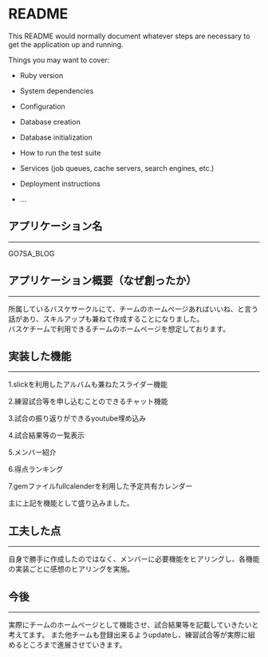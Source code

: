 # README

This README would normally document whatever steps are necessary to get the
application up and running.

Things you may want to cover:

* Ruby version

* System dependencies

* Configuration

* Database creation

* Database initialization

* How to run the test suite

* Services (job queues, cache servers, search engines, etc.)

* Deployment instructions

* ...

## アプリケーション名

---
GO7SA_BLOG  

## アプリケーション概要（なぜ創ったか）

---
所属しているバスケサークルにて、チームのホームページあればいいね、と言う話があり、スキルアップも兼ねて作成することになりました。  
バスケチームで利用できるチームのホームページを想定しております。

##  実装した機能

---

1.slickを利用したアルバムも兼ねたスライダー機能

2.練習試合等を申し込むことのできるチャット機能

3.試合の振り返りができるyoutube埋め込み

4.試合結果等の一覧表示

5.メンバー紹介

6.得点ランキング

7.gemファイルfullcalenderを利用した予定共有カレンダー

主に上記を機能として盛り込みました。

##  工夫した点

---

自身で勝手に作成したのではなく、メンバーに必要機能をヒアリングし、各機能の実装ごとに感想のヒアリングを実施。


##  今後

---

実際にチームのホームページとして機能させ、試合結果等を記載していきたいと考えてます。
また他チームも登録出来るようupdateし、練習試合等が実際に組めるところまで進展させていきます。

